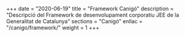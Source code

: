 +++
date        = "2020-06-19"
title       = "Framework Canigó"
description = "Descripció del Framework de desenvolupament corporatiu JEE de la Generalitat de Catalunya"
sections    = "Canigó"
enllac		= "/canigo/framework/"
weight		= 1
+++
